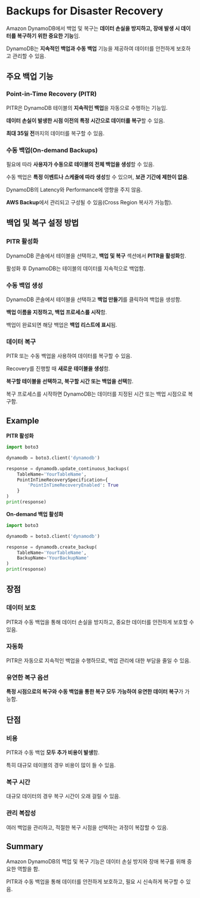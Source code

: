 # Backups for Disaster Recovery

Amazon DynamoDB에서 백업 및 복구는 **데이터 손실을 방지하고, 장애 발생 시 데이터를 복구하기 위한 중요한 기능**임.   

DynamoDB는 **지속적인 백업과 수동 백업** 기능을 제공하여 데이터를 안전하게 보호하고 관리할 수 있음.

## 주요 백업 기능

### Point-in-Time Recovery (PITR)

PITR은 DynamoDB 테이블의 **지속적인 백업**을 자동으로 수행하는 기능임.  

**데이터 손실이 발생한 시점 이전의 특정 시간으로 데이터를 복구**할 수 있음.  

**최대 35일 전**까지의 데이터를 복구할 수 있음.

### 수동 백업(On-demand Backups)

필요에 따라 **사용자가 수동으로 테이블의 전체 백업을 생성**할 수 있음.  

수동 백업은 **특정 이벤트나 스케줄에 따라 생성**할 수 있으며, **보관 기간에 제한이 없음**.

DynamoDB의 Latency와 Performance에 영향을 주지 않음.

**AWS Backup**에서 관리되고 구성될 수 있음(Cross Region 복사가 가능함).

## 백업 및 복구 설정 방법

### PITR 활성화

DynamoDB 콘솔에서 테이블을 선택하고, **백업 및 복구** 섹션에서 **PITR을 활성화**함.

활성화 후 DynamoDB는 테이블의 데이터를 지속적으로 백업함.

### 수동 백업 생성

DynamoDB 콘솔에서 테이블을 선택하고 **백업 만들기**를 클릭하여 백업을 생성함.  

**백업 이름을 지정하고, 백업 프로세스를 시작**함.

백업이 완료되면 해당 백업은 **백업 리스트에 표시**됨.

### 데이터 복구

PITR 또는 수동 백업을 사용하여 데이터를 복구할 수 있음.

Recovery를 진행할 때 **새로운 테이블을 생성**함.

**복구할 테이블을 선택하고, 복구할 시간 또는 백업을 선택**함.

복구 프로세스를 시작하면 DynamoDB는 데이터를 지정된 시간 또는 백업 시점으로 복구함.

## Example

**PITR 활성화**

``` python
import boto3

dynamodb = boto3.client('dynamodb')

response = dynamodb.update_continuous_backups(
    TableName='YourTableName',
    PointInTimeRecoverySpecification={
        'PointInTimeRecoveryEnabled': True
    }
)
print(response)
```

**On-demand 백업 활성화**

``` python
import boto3

dynamodb = boto3.client('dynamodb')

response = dynamodb.create_backup(
    TableName='YourTableName',
    BackupName='YourBackupName'
)
print(response)
```

## 장점

### 데이터 보호
PITR과 수동 백업을 통해 데이터 손실을 방지하고, 중요한 데이터를 안전하게 보호할 수 있음.

### 자동화
PITR은 자동으로 지속적인 백업을 수행하므로, 백업 관리에 대한 부담을 줄일 수 있음.

### 유연한 복구 옵션
**특정 시점으로의 복구와 수동 백업을 통한 복구 모두 가능하여 유연한 데이터 복구**가 가능함.

## 단점

### 비용

PITR과 수동 백업 **모두 추가 비용이 발생**함. 

특히 대규모 테이블의 경우 비용이 많이 들 수 있음.

### 복구 시간

대규모 데이터의 경우 복구 시간이 오래 걸릴 수 있음.

### 관리 복잡성

여러 백업을 관리하고, 적절한 복구 시점을 선택하는 과정이 복잡할 수 있음.


## Summary
Amazon DynamoDB의 백업 및 복구 기능은 데이터 손실 방지와 장애 복구를 위해 중요한 역할을 함.  

PITR과 수동 백업을 통해 데이터를 안전하게 보호하고, 필요 시 신속하게 복구할 수 있음.